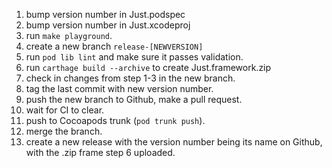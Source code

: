 1. bump version number in Just.podspec
2. bump version number in Just.xcodeproj
3. run `make playground`.
4. create a new branch `release-[NEWVERSION]`
5. run `pod lib lint` and make sure it passes validation.
6. run `carthage build --archive` to create Just.framework.zip
7. check in changes from step 1-3 in the new branch.
8. tag the last commit with new version number.
9. push the new branch to Github, make a pull request.
10. wait for CI to clear.
11. push to Cocoapods trunk (`pod trunk push`).
12. merge the branch.
13. create a new release with the version number being its name on Github, with the .zip frame step
    6 uploaded.
